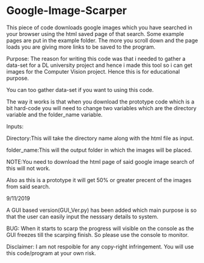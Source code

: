# Google-Image-Scarper
This piece of code downloads google images which you have searched in your browser using the html saved page of that search.
Some example pages are put in the example folder. The more you scroll down and the page loads you are giving more links to be
saved to the program.

Purpose: The reason for writing this code was that i needed to gather a data-set for a DL university project and hence i made
this tool so i can get images for the Computer Vision project. Hence this is for educational purpose.

You can too gather data-set if you want to using this code.

The way it works is that when you download the prototype code which is a bit hard-code you will need to change two variables which are
the directory variable and the folder_name variable.

Inputs:

Directory:This will take the directory name along with the html file as input.

folder_name:This will the output folder in which the images will be placed.

NOTE:You need to download the html page of said google image search of this will not work.

Also as this is a prototype it will get 50% or greater precent of the images from said search.

9/11/2019

A GUI based version(GUI_Ver.py) has been added which main purpose is so that the user can easily input the nesssary details to 
system.

BUG: When it starts to scarp the progress will visible on the console as the GUI freezes till the scarping finish. So please use
the console to monitor.

Disclaimer: I am not respoible for any copy-right infringement. You will use this code/program at your own risk.
